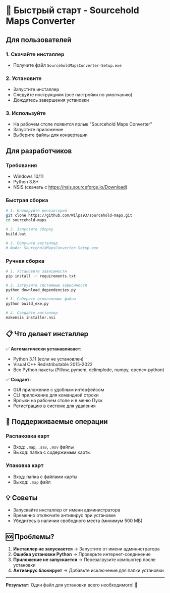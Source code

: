 # 🚀 Быстрый старт - Sourcehold Maps Converter

## Для пользователей

### 1. Скачайте инсталлер
- Получите файл `SourceholdMapsConverter-Setup.exe`

### 2. Установите
- Запустите инсталлер
- Следуйте инструкциям (все настройки по умолчанию)
- Дождитесь завершения установки

### 3. Используйте
- На рабочем столе появится ярлык "Sourcehold Maps Converter"
- Запустите приложение
- Выберите файлы для конвертации

## Для разработчиков

### Требования
- Windows 10/11
- Python 3.8+
- NSIS (скачать с https://nsis.sourceforge.io/Download)

### Быстрая сборка
```bash
# 1. Клонируйте репозиторий
git clone https://github.com/Wilps93/sourcehold-maps.git
cd sourcehold-maps

# 2. Запустите сборку
build.bat

# 3. Получите инсталлер
# Файл: SourceholdMapsConverter-Setup.exe
```

### Ручная сборка
```bash
# 1. Установите зависимости
pip install -r requirements.txt

# 2. Загрузите системные зависимости
python download_dependencies.py

# 3. Соберите исполняемые файлы
python build_exe.py

# 4. Создайте инсталлер
makensis installer.nsi
```

## 📋 Что делает инсталлер

✅ **Автоматически устанавливает:**
- Python 3.11 (если не установлен)
- Visual C++ Redistributable 2015-2022
- Все Python пакеты (Pillow, pymem, dclimplode, numpy, opencv-python)

✅ **Создает:**
- GUI приложение с удобным интерфейсом
- CLI приложение для командной строки
- Ярлыки на рабочем столе и в меню Пуск
- Регистрацию в системе для удаления

## 🎯 Поддерживаемые операции

### Распаковка карт
- Вход: `.map`, `.sav`, `.msv` файлы
- Выход: папка с содержимым карты

### Упаковка карт
- Вход: папка с файлами карты
- Выход: `.map` файл

## 💡 Советы

- Запускайте инсталлер от имени администратора
- Временно отключите антивирус при установке
- Убедитесь в наличии свободного места (минимум 500 МБ)

## 🆘 Проблемы?

1. **Инсталлер не запускается** → Запустите от имени администратора
2. **Ошибка установки Python** → Проверьте интернет-соединение
3. **Приложение не запускается** → Перезагрузите компьютер после установки
4. **Антивирус блокирует** → Добавьте исключение для папки установки

---

**Результат:** Один файл для установки всего необходимого! 🎉
